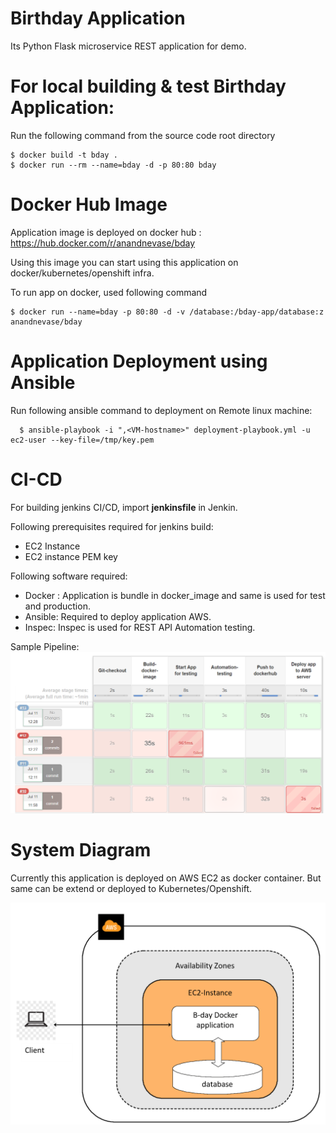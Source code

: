 # Birthday Application

Its Python Flask microservice REST application for demo.

# For local building & test Birthday Application:
Run the following command from the source code root directory
  
  ```
  $ docker build -t bday .
  $ docker run --rm --name=bday -d -p 80:80 bday
  ```
# Docker Hub Image

Application image is deployed on docker hub : https://hub.docker.com/r/anandnevase/bday

Using this image you can start using this application on docker/kubernetes/openshift infra.

To run app on docker, used following command
  ```
  $ docker run --name=bday -p 80:80 -d -v /database:/bday-app/database:z anandnevase/bday
  ```
# Application Deployment using Ansible

Run following ansible command to deployment on Remote linux machine:
```
  $ ansible-playbook -i ",<VM-hostname>" deployment-playbook.yml -u ec2-user --key-file=/tmp/key.pem
```
# CI-CD

For building jenkins CI/CD, import __jenkinsfile__  in Jenkin. 

Following prerequisites required for jenkins build:
- EC2 Instance
- EC2 instance PEM key

Following software required:
- Docker : Application is bundle in docker_image and same is used for test and production.
- Ansible: Required to deploy application AWS.
- Inspec: Inspec is used for REST API Automation testing.

Sample Pipeline:
![Alt text](ci-cd-pipeline.PNG?raw=true)

# System Diagram

Currently this application is deployed on AWS EC2 as docker container. But same can be extend or deployed to Kubernetes/Openshift.

![Alt text](system-diagram.png?raw=true)
